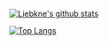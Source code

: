 [![Liebkne's github stats](https://github-readme-stats.vercel.app/api?username=liebkne&show_icons=true&count_private=true)](https://github.com/anuraghazra/github-readme-stats)

[![Top Langs](https://github-readme-stats.vercel.app/api/top-langs/?username=liebkne)](https://github.com/anuraghazra/github-readme-stats)
